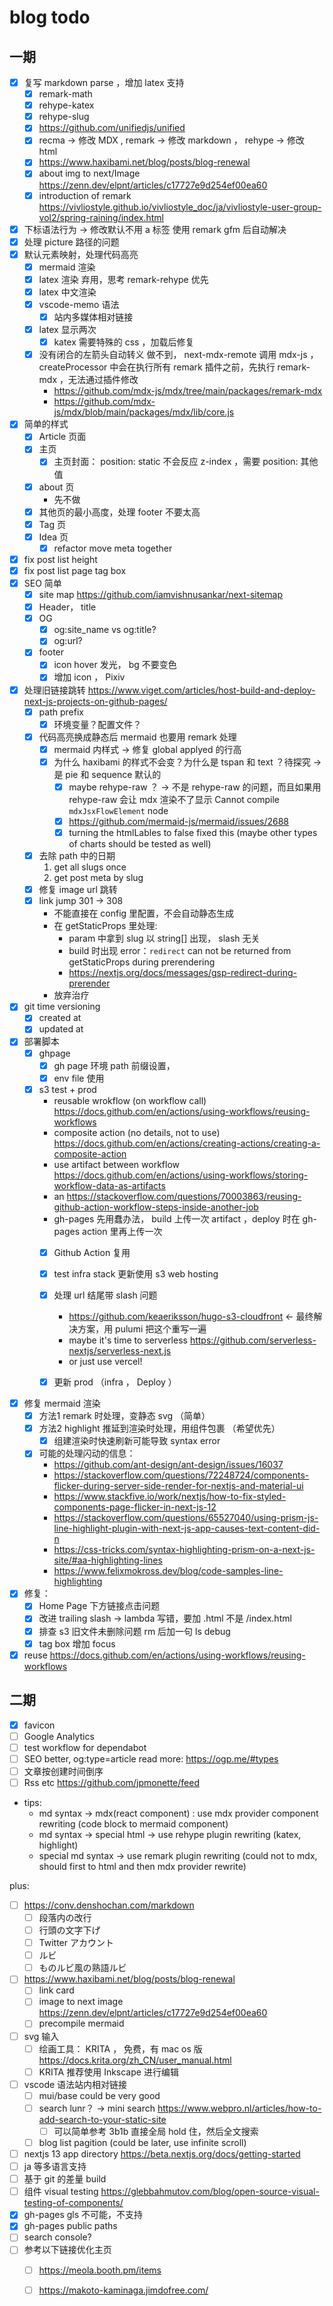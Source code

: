 
# blog todo

## 一期

- [x] 复写 markdown parse ，增加 latex 支持
    - [x] remark-math
    - [x] rehype-katex
    - [x] rehype-slug
    - [x] https://github.com/unifiedjs/unified
    - [x] recma -> 修改 MDX , remark -> 修改 markdown ， rehype -> 修改 html
    - [x] https://www.haxibami.net/blog/posts/blog-renewal
    - [x] about img to next/Image https://zenn.dev/elpnt/articles/c17727e9d254ef00ea60
    - [x] introduction of remark https://vivliostyle.github.io/vivliostyle_doc/ja/vivliostyle-user-group-vol2/spring-raining/index.html
- [x] 下标语法行为 -> 修改默认不用 a 标签
    使用 remark gfm 后自动解决
- [x] 处理 picture 路径的问题
- [x] 默认元素映射，处理代码高亮
    - [x] mermaid 渲染
    - [x] latex 渲染 弃用，思考 remark-rehype 优先
    - [x] latex 中文渲染
    - [x] vscode-memo 语法
        - [x] 站内多媒体相对链接
    - [x] latex 显示两次
        - [x] katex 需要特殊的 css ，加载后修复
    - [x] 没有闭合的左箭头自动转义
        做不到， next-mdx-remote 调用 mdx-js ， createProcessor 中会在执行所有 remark 插件之前，先执行 remark-mdx ，无法通过插件修改 
        - https://github.com/mdx-js/mdx/tree/main/packages/remark-mdx
        - https://github.com/mdx-js/mdx/blob/main/packages/mdx/lib/core.js
- [x] 简单的样式
    - [x] Article 页面
    - [x] 主页
        - [x] 主页封面： position: static 不会反应 z-index ，需要 position: 其他值
    - [x] about 页
        - 先不做
    - [x] 其他页的最小高度，处理 footer 不要太高
    - [x] Tag 页
    - [x] Idea 页
        - [x] refactor move meta together
- [x] fix post list height
- [x] fix post list page tag box
- [x] SEO 简单
    - [x] site map https://github.com/iamvishnusankar/next-sitemap
    - [x] Header， title
    - [x] OG
        - [x] og:site_name vs og:title?
        - [x] og:url?
    - [x] footer
        - [x] icon hover 发光， bg 不要变色
        - [x] 增加 icon ， Pixiv
- [x] 处理旧链接跳转 https://www.viget.com/articles/host-build-and-deploy-next-js-projects-on-github-pages/
    - [x] path prefix
        - [x] 环境变量？配置文件？
    - [x] 代码高亮换成静态后 mermaid 也要用 remark 处理
        - [x] mermaid 内样式 -> 修复 global applyed 的行高
        - [x] 为什么 haxibami 的样式不会变？为什么是 tspan 和 text ？待探究 -> 是 pie 和 sequence 默认的
            - [x] maybe rehype-raw ？ -> 不是 rehype-raw 的问题，而且如果用 rehype-raw 会让 mdx 渲染不了显示 Cannot compile `mdxJsxFlowElement` node
            - [x] https://github.com/mermaid-js/mermaid/issues/2688
            - [x] turning the htmlLables to false fixed this (maybe other types of charts should be tested as well)
    - [x] 去除 path 中的日期
        1. get all slugs once
        2. get post meta by slug
    - [x] 修复 image url 跳转
    - [x] link jump 301 -> 308
        - 不能直接在 config 里配置，不会自动静态生成
        - 在 getStaticProps 里处理:
            - param 中拿到 slug 以 string[] 出现， slash 无关
            - build 时出现 error：`redirect` can not be returned from getStaticProps during prerendering
            - https://nextjs.org/docs/messages/gsp-redirect-during-prerender
        - 放弃治疗
- [x] git time versioning
    - [x] created at
    - [x] updated at
- [x] 部署脚本
    - [x] ghpage
        - [x] gh page 环境 path 前缀设置，
        - [x] env file 使用
    - [x] s3 test + prod
        - reusable wrokflow (on workflow call) https://docs.github.com/en/actions/using-workflows/reusing-workflows
        - composite action (no details, not to use) https://docs.github.com/en/actions/creating-actions/creating-a-composite-action
        - use artifact between workflow https://docs.github.com/en/actions/using-workflows/storing-workflow-data-as-artifacts
        - an https://stackoverflow.com/questions/70003863/reusing-github-action-workflow-steps-inside-another-job
        - gh-pages 先用蠢办法， build 上传一次 artifact ，deploy 时在 gh-pages action 里再上传一次
        - [x] Github Action 复用
        - [x] test infra stack 更新使用 s3 web hosting
        - [x] 处理 url 结尾带 slash 问题
            - https://github.com/keaeriksson/hugo-s3-cloudfront <- 最终解决方案，用 pulumi 把这个重写一遍
            - maybe it's time to serverless https://github.com/serverless-nextjs/serverless-next.js
            - or just use vercel! 

        - [x] 更新 prod （infra ， Deploy ）
- [x] 修复 mermaid 渲染
    - [x] 方法1 remark 时处理，变静态 svg （简单）
    - [x] 方法2 highlight 推延到渲染时处理，用组件包裹 （希望优先）
        - [x] 组建渲染时快速刷新可能导致 syntax error
    - [x] 可能的处理闪动的信息： 
        - https://github.com/ant-design/ant-design/issues/16037
        - https://stackoverflow.com/questions/72248724/components-flicker-during-server-side-render-for-nextjs-and-material-ui
        - https://www.stackfive.io/work/nextjs/how-to-fix-styled-components-page-flicker-in-next-js-12
        - https://stackoverflow.com/questions/65527040/using-prism-js-line-highlight-plugin-with-next-js-app-causes-text-content-did-n
        - https://css-tricks.com/syntax-highlighting-prism-on-a-next-js-site/#aa-highlighting-lines
        - https://www.felixmokross.dev/blog/code-samples-line-highlighting
- [x] 修复：
    - [x] Home Page 下方链接点击问题
    - [x] 改进 trailing slash -> lambda 写错，要加 .html 不是 /index.html
    - [x] 排查 s3 旧文件未删除问题 rm 后加一句 ls debug
    - [x] tag box 增加 focus
- [x] reuse https://docs.github.com/en/actions/using-workflows/reusing-workflows

## 二期

- [x] favicon
- [ ] Google Analytics
- [ ] test workflow for dependabot
- [ ] SEO better, og:type=article read more: https://ogp.me/#types
- [ ] 文章按创建时间倒序
- [ ] Rss etc https://github.com/jpmonette/feed

- tips:
    - md syntax -> mdx(react component) : use mdx provider component rewriting (code block to mermaid component)
    - md syntax -> special html -> use rehype plugin rewriting (katex, highlight)
    - special md syntax -> use remark plugin rewriting (could not to mdx, should first to html and then mdx provider rewrite)


plus:
- [ ] https://conv.denshochan.com/markdown
    - [ ] 段落内の改行
    - [ ] 行頭の文字下げ
    - [ ] Twitter アカウント
    - [ ] ルビ
    - [ ] ものルビ風の熟語ルビ
- [ ] https://www.haxibami.net/blog/posts/blog-renewal
    - [ ] link card
    - [ ] image to next image https://zenn.dev/elpnt/articles/c17727e9d254ef00ea60
    - [ ] precompile mermaid
- [ ] svg 输入
    - [ ] 绘画工具： KRITA ， 免费，有 mac os 版 https://docs.krita.org/zh_CN/user_manual.html
    - [ ] KRITA 推荐使用 Inkscape 进行编辑
- [ ] vscode 语法站内相对链接
    - [ ] mui/base could be very good
    - [ ] search lunr？ -> mini search https://www.webpro.nl/articles/how-to-add-search-to-your-static-site
        - [ ] 可以简单参考 3b1b 直接全局 hold 住，然后全文搜索
    - [ ] blog list pagition (could be later, use infinite scroll)
- [ ] nextjs 13 app directory https://beta.nextjs.org/docs/getting-started
- [ ] ja 等多语言支持
- [ ] 基于 git 的差量 build
- [ ] 组件 visual testing https://glebbahmutov.com/blog/open-source-visual-testing-of-components/
- [x] gh-pages gls 不可能，不支持
- [x] gh-pages public paths
- [ ] search console?
- [ ] 参考以下链接优化主页
    - [ ] https://meola.booth.pm/items
    - [ ] https://makoto-kaminaga.jimdofree.com/


